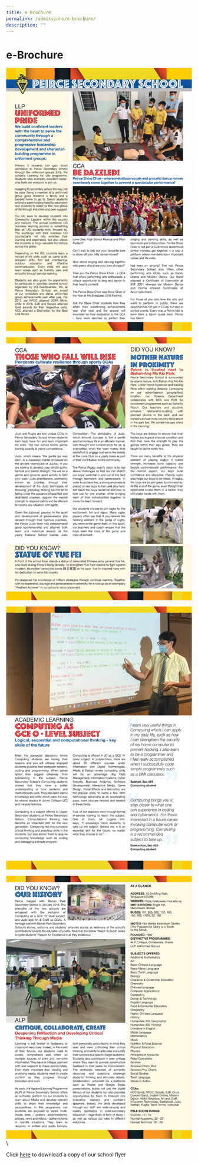 ```yaml
---
title: e Brochure
permalink: /admissions/e-brochure/
description: ""
---
```

# **e-Brochure**

![](/images/0001-1-scaled.jpg)

![](/images/0002-1-scaled.jpg)

![](/images/0003-1-scaled.jpg)

![](/images/0004-1-scaled.jpg)\

Click [here](/files/Peirce_Flyer_proof-4_13-May.pdf)  to download a copy of our school flyer